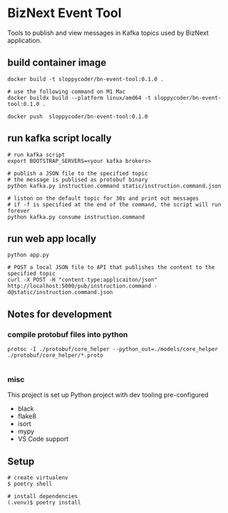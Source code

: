 # BizNext Event Tool
Tools to publish and view messages in Kafka topics used by BizNext application.

## build container image
```
docker build -t sloppycoder/bn-event-tool:0.1.0 .

# use the following command on M1 Mac
docker buildx build --platform linux/amd64 -t sloppycoder/bn-event-tool:0.1.0 .

docker push  sloppycoder/bn-event-tool:0.1.0
```

## run kafka script locally
```
# run kafka script
export BOOTSTRAP_SERVERS=<your kafka brokers>

# publish a JSON file to the specified topic
# the message is publised as protobuf binary
python kafka.py instruction.command static/instruction.command.json

# liston on the default topic for 30s and print out messages
# if -f is specified at the end of the command, the script will run forever
python kafka.py consume instruction.command 

```

## run web app locally
```
python app.py

# POST a local JSON file to API that publishes the content to the specified topic
curl -X POST -H "content-type:applicaiton/json" http://localhost:5000/pub/instruction.command -d@static/instruction.command.json

```

## Notes for development
### compile protobuf files into python
```
protoc -I ./protobuf/core_helper --python_out=./models/core_helper ./protobuf/core_helper/*.proto


```

### misc

This project is set up Python project with dev tooling pre-configured

* black
* flake8
* isort
* mypy
* VS Code support

## Setup
```
# create virtualenv
$ poetry shell

# install dependencies
(.venv)$ poetry install

```
